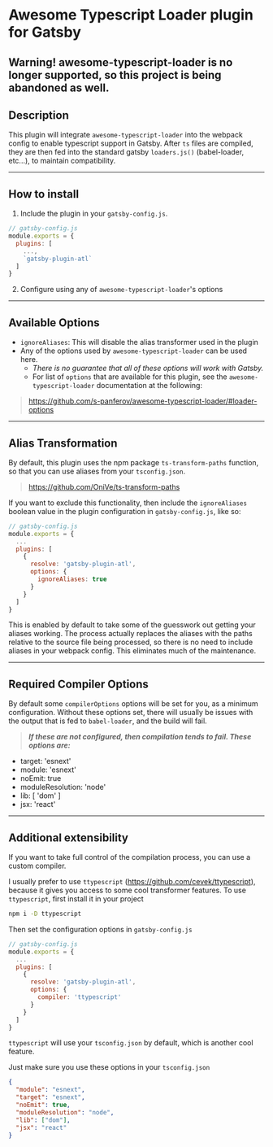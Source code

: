 # Awesome Typescript Loader plugin for Gatsby

## Warning!  awesome-typescript-loader is no longer supported, so this project is being abandoned as well.

## Description

This plugin will integrate `awesome-typescript-loader` into the webpack config
to enable typescript support in Gatsby.  After `ts` files are compiled, they are
then fed into the standard gatsby `loaders.js()` (babel-loader, etc...), to maintain
compatibility.

---

## How to install

1. Include the plugin in your `gatsby-config.js`.

```js
// gatsby-config.js
module.exports = {
  plugins: [
    ...,
    `gatsby-plugin-atl`
  ]
}
```

2. Configure using any of `awesome-typescript-loader`'s options

---

## Available Options

* `ignoreAliases`: This will disable the alias transformer used in the plugin
* Any of the options used by `awesome-typescript-loader` can be used here.
  * _There is no guarantee that all of these options will work with Gatsby._
  * For list of `options` that are available for this plugin, see the
`awesome-typescript-loader` documentation at the following:

> <https://github.com/s-panferov/awesome-typescript-loader/#loader-options>

---

## Alias Transformation

By default, this plugin uses the npm package `ts-transform-paths`
function, so that you can use aliases from your `tsconfig.json`.

> <https://github.com/OniVe/ts-transform-paths>

If you want to exclude this functionality, then include the `ignoreAliases` boolean
value in the plugin configuration in `gatsby-config.js`, like so:

```js
// gatsby-config.js
module.exports = {
  ...
  plugins: [
    {
      resolve: 'gatsby-plugin-atl',
      options: {
        ignoreAliases: true
      }
    }
  ]
}
```

This is enabled by default to take some of the guesswork out getting your aliases working.  The process actually replaces the aliases with the paths relative to the source file being processed, so there is no need to include aliases in your webpack config.  This eliminates much of the maintenance.

---

## Required Compiler Options

By default some `compilerOptions` options will be set for you, as a minimum configuration.  Without these options set, there will usually be issues with the output that is fed to `babel-loader`, and the build will fail.

> _**If these are not configured, then compilation tends to fail.  These options are:**_

* target: 'esnext'
* module: 'esnext'
* noEmit: true
* moduleResolution: 'node'
* lib: [ 'dom' ]
* jsx: 'react'

---

## Additional extensibility

If you want to take full control of the compilation process, you can use a custom compiler.

I usually prefer to use `ttypescript` (<https://github.com/cevek/ttypescript>), because it gives you access to some cool transformer features.
To use `ttypescript`, first install it in your project

```sh
npm i -D ttypescript
```

Then set the configuration options in `gatsby-config.js`

```js
// gatsby-config.js
module.exports = {
  ...
  plugins: [
    {
      resolve: 'gatsby-plugin-atl',
      options: {
        compiler: 'ttypescript'
      }
    }
  ]
}
```

`ttypescript` will use your `tsconfig.json` by default, which is another cool feature.

Just make sure you use these options in your `tsconfig.json`

```json
{
  "module": "esnext",
  "target": "esnext",
  "noEmit": true,
  "moduleResolution": "node",
  "lib": ["dom"],
  "jsx": "react"
}
```
